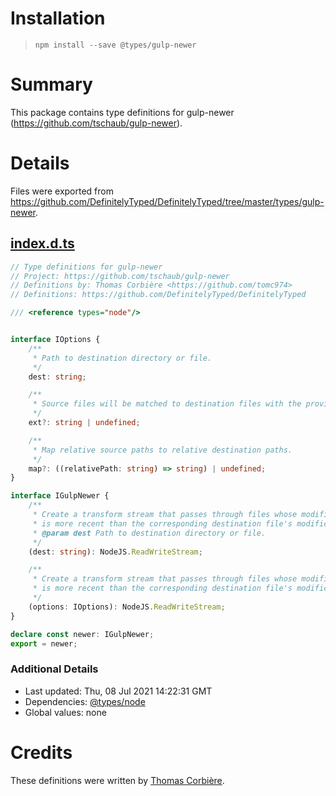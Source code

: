 # Installation
> `npm install --save @types/gulp-newer`

# Summary
This package contains type definitions for gulp-newer (https://github.com/tschaub/gulp-newer).

# Details
Files were exported from https://github.com/DefinitelyTyped/DefinitelyTyped/tree/master/types/gulp-newer.
## [index.d.ts](https://github.com/DefinitelyTyped/DefinitelyTyped/tree/master/types/gulp-newer/index.d.ts)
````ts
// Type definitions for gulp-newer
// Project: https://github.com/tschaub/gulp-newer
// Definitions by: Thomas Corbière <https://github.com/tomc974>
// Definitions: https://github.com/DefinitelyTyped/DefinitelyTyped

/// <reference types="node"/>


interface IOptions {
    /**
     * Path to destination directory or file.
     */
    dest: string;

    /**
     * Source files will be matched to destination files with the provided extension.
     */
    ext?: string | undefined;

    /**
     * Map relative source paths to relative destination paths.
     */
    map?: ((relativePath: string) => string) | undefined;
}

interface IGulpNewer {
    /**
     * Create a transform stream that passes through files whose modification time
     * is more recent than the corresponding destination file's modification time.
     * @param dest Path to destination directory or file.
     */
    (dest: string): NodeJS.ReadWriteStream;

    /**
     * Create a transform stream that passes through files whose modification time
     * is more recent than the corresponding destination file's modification time.
     */
    (options: IOptions): NodeJS.ReadWriteStream;
}

declare const newer: IGulpNewer;
export = newer;

````

### Additional Details
 * Last updated: Thu, 08 Jul 2021 14:22:31 GMT
 * Dependencies: [@types/node](https://npmjs.com/package/@types/node)
 * Global values: none

# Credits
These definitions were written by [Thomas Corbière](https://github.com/tomc974).
